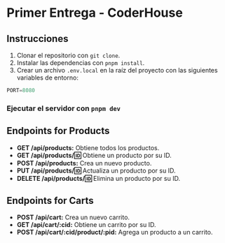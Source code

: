 # Primer Entrega - CoderHouse

## Instrucciones

1. Clonar el repositorio con `git clone`.
2. Instalar las dependencias con `pnpm install`.
3. Crear un archivo `.env.local` en la raíz del proyecto con las siguientes variables de entorno:

```typescript
PORT=8080
```

### Ejecutar el servidor con `pnpm dev`

## Endpoints for Products

- **GET /api/products:** Obtiene todos los productos.
- **GET /api/products/:id:** Obtiene un producto por su ID.
- **POST /api/products:** Crea un nuevo producto.
- **PUT /api/products/:id:** Actualiza un producto por su ID.
- **DELETE /api/products/:id:** Elimina un producto por su ID.

## Endpoints for Carts

- **POST /api/cart:** Crea un nuevo carrito.
- **GET /api/cart/:cid:** Obtiene un carrito por su ID.
- **POST /api/cart/:cid/product/:pid:** Agrega un producto a un carrito.
